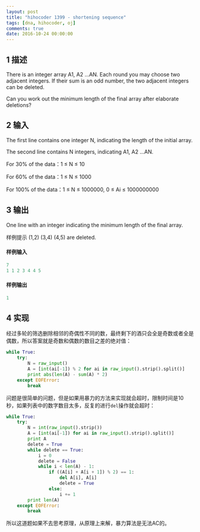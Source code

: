 ```yaml
---
layout: post
title: "hihocoder 1399 - shortening sequence"
tags: [dna, hihocoder, oj]
comments: true
date: 2016-10-24 00:00:00
---
```

## 1 描述
There is an integer array A1, A2 ...AN. Each round you may choose two adjacent integers. If their sum is an odd number, the two adjacent integers can be deleted.

Can you work out the minimum length of the final array after elaborate deletions?

<!--more-->

## 2 输入
The first line contains one integer N, indicating the length of the initial array.

The second line contains N integers, indicating A1, A2 ...AN.

For 30% of the data：1 ≤ N ≤ 10

For 60% of the data：1 ≤ N ≤ 1000

For 100% of the data：1 ≤ N ≤ 1000000, 0 ≤ Ai ≤ 1000000000

## 3 输出
One line with an integer indicating the minimum length of the final array.

样例提示
(1,2) (3,4) (4,5) are deleted.
#### 样例输入
```py
7
1 1 2 3 4 4 5
```
#### 样例输出
```py
1
```  
## 4 实现  
经过多轮的筛选删除相邻的奇偶性不同的数，最终剩下的酒只会全是奇数或者全是偶数，所以答案就是奇数和偶数的数目之差的绝对值：

```py
while True:
    try:
        N = raw_input()
        A = [int(ai[-1]) % 2 for ai in raw_input().strip().split()]
        print abs(len(A) - sum(A) * 2)
    except EOFError:
        break
```  
问题是很简单的问题，但是如果用暴力的方法来实现就会超时，限制时间是10秒，如果列表中的数字数目太多，反复的进行`del`操作就会超时：

```py
while True:
    try:
        N = int(raw_input().strip())
        A = [int(ai[-1]) for ai in raw_input().strip().split()]
        print A
        delete = True
        while delete == True:
            i = 0
            delete = False
            while i < len(A) - 1:
                if ((A[i] + A[i + 1]) % 2) == 1:
                    del A[i], A[i]
                    delete = True
                else:
                    i += 1
        print len(A)
    except EOFError:
        break
```  
所以这道题如果不去思考原理，从原理上来解，暴力算法是无法AC的。